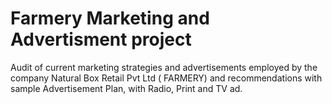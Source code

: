 # Farmery Marketing and Advertisment project
Audit of current marketing strategies and advertisements employed by the company Natural Box Retail Pvt Ltd ( FARMERY) and recommendations with sample Advertisement Plan, with Radio, Print and TV ad.
